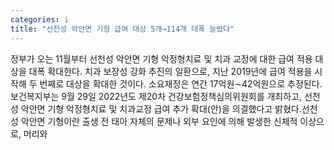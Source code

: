 ```yaml
---
categories: i
title: "선천성 악안면 기형 급여 대상 5개→114개 대폭 늘렸다"
---
```

정부가 오는 11월부터 선천성 악안면 기형 악정형치료 및 치과 교정에 대한 급여 적용 대상을 대폭 확대한다. 치과 보장성 강화 추진의 일환으로, 지난 2019년에 급여 적용을 시작해 두 번째로 대상을 확대한 것이다. 소요재정은 연간 17억원&sim;42억원으로 추정된다. 보건복지부는 9월 29일 2022년도 제20차 건강보험정책심의위원회를 개최하고, 선천성 악안면 기형 악정형치료 및 치과교정 급여 추가 확대(안)을 의결했다고 밝혔다.선천성 악안면 기형이란 출생 전 태아 자체의 문제나 외부 요인에 의해 발생한 신체적 이상으로, 머리와